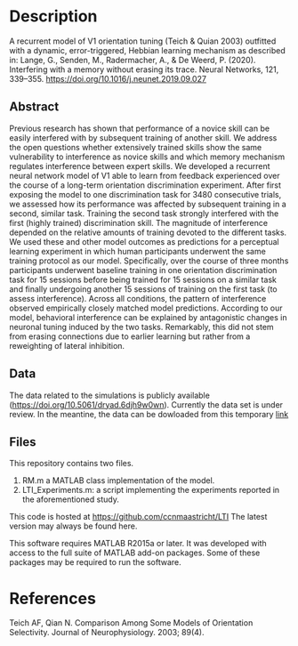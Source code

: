 # Description
A recurrent model of V1 orientation tuning (Teich & Quian 2003) outfitted with a dynamic,
error-triggered, Hebbian learning mechanism as described in:
Lange, G., Senden, M., Radermacher, A., & De Weerd, P. (2020). Interfering with a memory without erasing its trace. Neural Networks, 121, 339–355. https://doi.org/10.1016/j.neunet.2019.09.027

## Abstract
Previous research has shown that performance of a novice skill can be easily interfered with by subsequent training of another skill. We address the open questions whether extensively trained skills show the same vulnerability to interference as novice skills and which memory mechanism regulates interference between expert skills. We developed a recurrent neural network model of V1 able to learn from feedback experienced over the course of a long-term orientation discrimination experiment. After first exposing the model to one discrimination task for 3480 consecutive trials, we assessed how its performance was affected by subsequent training in a second, similar task. Training the second task strongly interfered with the first (highly trained) discrimination skill. The magnitude of interference depended on the relative amounts of training devoted to the different tasks. We used these and other model outcomes as predictions for a perceptual learning experiment in which human participants underwent the same training protocol as our model. Specifically, over the course of three months participants underwent baseline training in one orientation discrimination task for 15 sessions before being trained for 15 sessions on a similar task and finally undergoing another 15 sessions of training on the first task (to assess interference). Across all conditions, the pattern of interference observed empirically closely matched model predictions. According to our model, behavioral interference can be explained by antagonistic changes in neuronal tuning induced by the two tasks. Remarkably, this did not stem from erasing connections due to earlier learning but rather from a reweighting of lateral inhibition.

## Data
The data related to the simulations is publicly available (https://doi.org/10.5061/dryad.6djh9w0wn).
Currently the data set is under review. In the meantine, the data can be dowloaded
from this temporary [link](https://datadryad.org/stash/share/RzgfKSZHyh_xaLqa6aEOVDHidDDyEpFgGi79_GlD1uU)

## Files
This repository contains two files.
1. RM.m a MATLAB class implementation of the model.
2. LTI_Experiments.m: a script implementing the experiments reported in the aforementioned study.

This code is hosted at https://github.com/ccnmaastricht/LTI
The latest version may always be found here.

This software requires MATLAB R2015a or later. It was developed with access to the full suite of MATLAB add-on packages.
Some of these packages may be required to run the software.

# References
Teich AF, Qian N. Comparison Among Some Models of Orientation Selectivity. Journal of Neurophysiology. 2003; 89(4).

